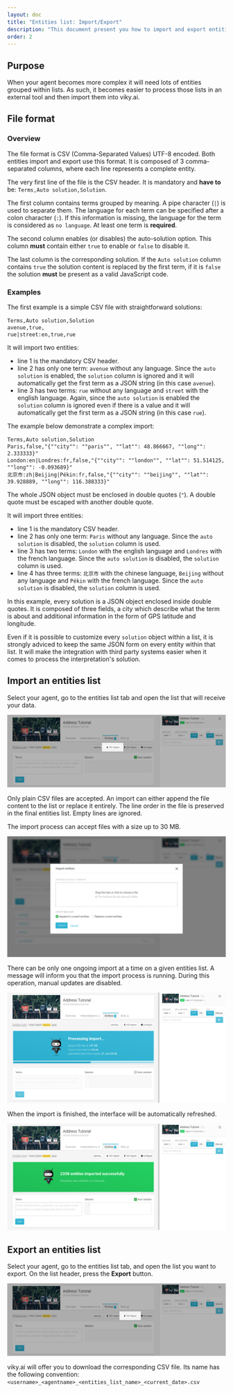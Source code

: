 ```yaml
---
layout: doc
title: "Entities list: Import/Export"
description: "This document present you how to import and export entities list to and from viky.ai."
order: 2
---
```


## Purpose

When your agent becomes more complex it will need lots of entities grouped within lists.
As such, it becomes easier to process those lists in an external tool and then import them into viky.ai.

## File format
### Overview

The file format is CSV (Comma-Separated Values) UTF-8 encoded. Both entities import and export use this format. It is composed of  3 comma-separated columns, where each line represents a complete entity.

The very first line of the file is the CSV header. It is mandatory and **have to** be: `Terms,Auto solution,Solution`.

The first column contains terms grouped by meaning. A pipe character (`|`) is used to separate them.  The language for each term can be specified after a colon character (`:`). If this information is missing, the language for the term is considered as `no language`. At least one term is **required**.

The second column enables (or disables) the auto-solution option. This column **must** contain either `true` to enable or `false` to disable it.

The last column is the corresponding solution. If the `Auto solution` column contains `true` the solution content is replaced by the first term, if it is `false` the solution **must** be present as a valid JavaScript code.

### Examples

The first example is a simple CSV file with straightforward solutions:

```
Terms,Auto solution,Solution
avenue,true,
rue|street:en,true,rue
```

It will import two entities:
  - line 1 is the mandatory CSV header.
  - line 2 has only one term: `avenue` without any language. Since the `auto solution` is enabled, the `solution` column is ignored and it will automatically get the first term as a JSON string (in this case `avenue`).
  - line 3 has two terms: `rue` without any language and `street` with the english language. Again, since the `auto solution` is enabled the `solution` column is ignored even if there is a value and it will automatically get the first term as a JSON string (in this case `rue`).

The example below demonstrate a complex import:

```
Terms,Auto solution,Solution
Paris,false,"{""city"": ""paris"", ""lat"": 48.866667, ""long"": 2.333333}"
London:en|Londres:fr,false,"{""city"": ""london"", ""lat"": 51.514125, ""long"": -0.093689}"
北京市:zh|Beijing|Pékin:fr,false,"{""city"": ""beijing"", ""lat"": 39.928889, ""long"": 116.388333}"
```

<aside class="primary">
  <p>
    The whole JSON object must be enclosed in double quotes (<code>"</code>). A double quote must be escaped with another double quote.
  </p>
</aside>

It will import three entities:
  - line 1 is the mandatory CSV header.
  - line 2 has only one term: `Paris` without any language. Since the `auto solution` is disabled, the `solution` column is used.
  - line 3 has two terms: `London` with the english language and `Londres` with the french language. Since the `auto solution` is disabled, the `solution` column is used.
  - line 4 has three terms: `北京市` with the chinese language, `Beijing` without any language and `Pékin` with the french language. Since the `auto solution` is disabled, the `solution` column is used.

In this example, every solution is a JSON object enclosed inside double quotes. It is composed of three fields, a city which describe what the term is about and additional information in the form of GPS latitude and longitude.

<aside class="warning">
  <p>
Even if it is possible to customize every <code>solution</code> object within a list, it is strongly adviced to keep the same JSON form on every entity within that list. It will make the integration with third party systems easier when it comes to process the interpretation's solution.
  </p>
</aside>

## Import an entities list

Select your agent, go to the entities list tab and open the list that will receive your data.

![Import entities list button location screenshot](img/import_button.png "Import an entities list")

Only plain CSV files are accepted. An import can either append the file content to the list or replace it entirely. The line order in the file is preserved in the final entities list. Empty lines are ignored.

The import process can accept files with a size up to 30 MB.

![Import modal window screenshot](img/import_modal.png "Import modal window")

There can be only one ongoing import at a time on a given entities list. A message will inform you that the import process is running. During this operation, manual updates are disabled.

![Import progress message screenshot](img/import_in_progress.png "Import in progress")

When the import is finished, the interface will be automatically refreshed.

![Import finished message screenshot](img/import_done.png "Import done")

## Export an entities list

Select your agent, go to the entities list tab, and open the list you want to export. On the list header, press the **Export** button.

![Export entities list button location screenshot](img/export_button.png "Export an entities list")

viky.ai will offer you to download the corresponding CSV file. Its name has the following convention: `<username>_<agentname>_<entities_list_name>_<current_date>.csv`

